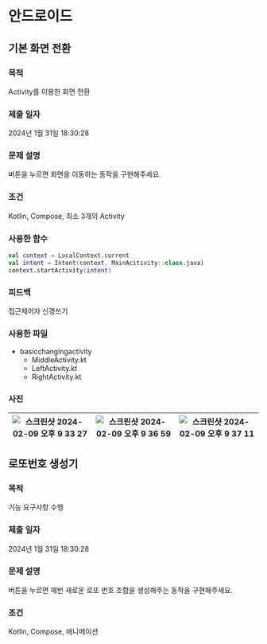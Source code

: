 # 안드로이드 


## 기본 화면 전환

### 목적

Activity를 이용한 화면 전환

### 제출 일자

2024년 1월 31일 18:30:28

### 문제 설명

 <p>버튼을 누르면 화면을 이동하는 동작을 구현해주세요.</p>

### 조건 

 <p>Kotlin, Compose, 최소 3개의 Activity</p>

### 사용한 함수

```kotlin
val context = LocalContext.current
val intent = Intent(context, MainAcitivity::class.java)
context.startActivity(intent)
```

### 피드백

 <p>접근제어자 신경쓰기</p>

### 사용한 파일

- basicchangingactivity
  - MiddleActivity.kt
  - LeftActivity.kt
  - RightActivity.kt

### 사진
![스크린샷 2024-02-09 오후 9 33 27](https://github.com/21dbwls12/DevelopAnything/assets/139525941/a8dedd5c-78cf-44c1-adfb-261f0506298d) |![스크린샷 2024-02-09 오후 9 36 59](https://github.com/21dbwls12/DevelopAnything/assets/139525941/893123e4-7220-4564-a907-1e67300092bb) |![스크린샷 2024-02-09 오후 9 37 11](https://github.com/21dbwls12/DevelopAnything/assets/139525941/af142cc1-40a1-4379-bcc1-f4592219f1e8)
--- | --- | --- | 

## 로또번호 생성기

### 목적
기능 요구사항 수행

### 제출 일자

2024년 1월 31일 18:30:28

### 문제 설명

 <p>버튼을 누르면 매번 새로운 로또 번호 조합을 생성해주는 동작을 구현해주세요.</p>

### 조건

 <p>Kotlin, Compose, 애니메이션</p>
